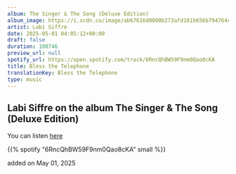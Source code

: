 ```yaml
---
album: The Singer & The Song (Deluxe Edition)
album_image: https://i.scdn.co/image/ab67616d0000b273afd181b656b794764cc113d6
artist: Labi Siffre
date: 2025-05-01 04:05:12+00:00
draft: false
duration: 100746
preview_url: null
spotify_url: https://open.spotify.com/track/6RncQhBW59F9nm0Qao8cKA
title: Bless the Telephone
translationKey: Bless the Telephone
type: music
---
```


## Labi Siffre on the album The Singer & The Song (Deluxe Edition)

You can listen [here](https://open.spotify.com/track/6RncQhBW59F9nm0Qao8cKA)

{{% spotify "6RncQhBW59F9nm0Qao8cKA" small %}}

added on May 01, 2025